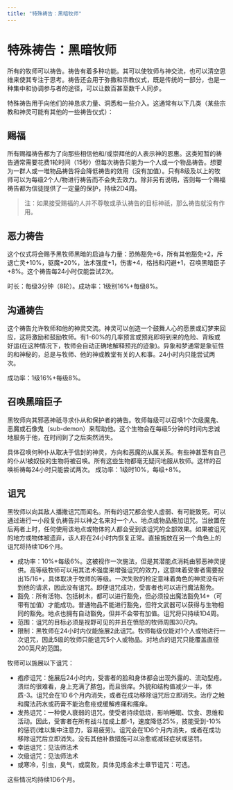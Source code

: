 ```yaml
---
title: "特殊祷告：黑暗牧师"
---
```

# 特殊祷告：黑暗牧师

所有的牧师可以祷告。祷告有着多种功能。其可以使牧师与神交流，也可以清空思维来使其专注于思考。祷告还会用于弥撒和宗教仪式，既是传统的一部分，也是一种集中和协调参与者的途径，可以让数百甚至数千人同步。

特殊祷告用于向他们的神恳求力量、洞悉和一些介入。这通常有以下几类（某些宗教和神灵可能有其他的一些祷告仪式）：

## 赐福

所有赐福祷告都为了向那些相信他和/或崇拜他的人表示神的恩惠。这类短暂的祷告通常需要花费1轮时间（15秒）但每次祷告只能为一个人或一个物品祷告。想要为一群人或一堆物品祷告将会降低祷告的效用（没有加值）。只有8级及以上的牧师可以为每级2个人/物进行祷告而不会失去效力。除非另有说明，否则每一个赐福祷告都为信徒提供了一定量的保护，持续2D4周。

> 注：如果接受赐福的人并不尊敬或承认祷告的目标神祇，那么祷告就没有作用。

## 恶力祷告

这个仪式将会赐予黑牧师黑暗的启迪与力量：恐怖豁免+6，所有其他豁免+2，斥退亡灵+10%，驱魔+20%，法术强度+1，伤害+4，格挡和闪避+1，召唤黑暗臣子+8%。这个祷告每24小时仅能尝试2次。

时长：每级3分钟（8轮）。成功率：1级别16%+每级8%。

## 沟通祷告

这个祷告允许牧师和他的神灵交流。神灵可以创造一个鼓舞人心的愿景或幻梦来回应，这将激励和鼓励牧师。有1-60%的几率预言或预兆即将到来的危险、背叛或好运(在这种情况下，牧师会自动正确地解释预兆的迹象)。异象和梦通常是象征性的和神秘的，总是与牧师、他的神或教堂有关的人和事。24小时内只能尝试两次。

成功率：1级16%+每级8%。

## 召唤黑暗臣子

黑牧师向其邪恶神祇寻求仆从和保护者的祷告。牧师每级可以召唤1个次级魔鬼、恶魔或石像鬼（sub-demon）来帮助他。这个生物会在每级5分钟的时间内忠诚地服务于他，在时间到了之后突然消失。

具体召唤何种仆从取决于信封的神灵，方向和恶魔的从属关系。有些神甚至有自己的仆从!被奴役的生物将被召唤。所有这些生物都毫无疑问地服从牧师。这样的召唤祈祷每24小时只能尝试两次。
成功率：1级时10%，每级+8%。

## 诅咒

黑牧师以向其敌人播撒诅咒而闻名。所有的诅咒都会使人虚弱、有可能致死。可以通过进行一小段复仇祷告并以神之名来对一个人、地点或物品施加诅咒。当放置在后两者上时，任何使用该地点或物体的人都会受到该诅咒的全部效果。如果被诅咒的地方或物体被遗弃，该人将在24小时内恢复正常。直接施放在另一个角色上的诅咒将持续1D6个月。

- 成功率：10%+每级6%。这被视作一次施法，但是其潜能点消耗由邪恶神灵提供。高等级牧师可以用其法术强度来增强诅咒的效力，这意味着受害者需要投出15/16+，具体取决于牧师的等级。一次失败的检定意味着角色的神灵没有听到他的请求，因此没有诅咒。即便诅咒成功，受害者也可以进行魔法豁免。
- 豁免：所有活物、包括树木，都可以进行豁免，但必须投出魔法豁免14+（可带有加值）才能成功。普通物品不能进行豁免，但符文武器可以获得与生物相同的豁免。地点也拥有自动豁免，但并不会带有加值。诅咒将只持续1D4周。
- 范围：诅咒的目标必须是视野可见的并且在愤怒的牧师周围30尺内。
- 限制：黑牧师在24小时内仅能施展2此诅咒。牧师每级仅能对1个人或物进行一次诅咒，因此5级的牧师只能诅咒5个人或物品。对地点的诅咒只能覆盖直径200英尺的范围。

牧师可以施展以下诅咒：

- 疱疹诅咒：施展后24小时内，受害者的脸和身体都会出现外露的、流动型疮。溃烂的很难看，身上充满了脓包，而且很痒。外貌和结构值减少一半，体质-3。诅咒会在1D 6个月内消失，或者在成功移除诅咒后立即消失。治疗之触和魔法药水或药膏不能治愈疮或缓解疼痛和瘙痒。
- 发热诅咒：一种使人衰弱的诅咒，使受者持续低烧，影响睡眠、饮食、思维和活动。因此，受害者在所有战斗加成上都-1，速度降低25%，技能受到-10%的惩罚(难以集中注意力，容易疲劳)。诅咒会在1D6个月内消失，或者在成功移除诅咒后立即消失。没有其他补救措施可以治愈或减轻症状或惩罚。
- 幸运诅咒：见法师法术
- 次级诅咒：见法师法术
- 或寒冷，引虫，臭气，或腐败，具体见炼金术士章节诅咒：可选。

这些情况均持续1D6个月。
